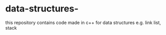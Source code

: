 # data-structures-


this repository contains code made in c++ for data structures e.g. link list, stack

